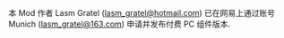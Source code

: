 本 Mod 作者 Lasm Gratel (lasm_gratel@hotmail.com) 已在网易上通过账号 Munich (lasm_gratel@163.com) 申请并发布付费 PC 组件版本.